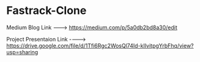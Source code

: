 # Fastrack-Clone

Medium Blog Link --->  https://medium.com/p/5a0db2bd8a30/edit

Project Presentaion Link ---->  https://drive.google.com/file/d/1Tfi6Rgc2WosQl74Id-kIIvitpgYrbFhq/view?usp=sharing


